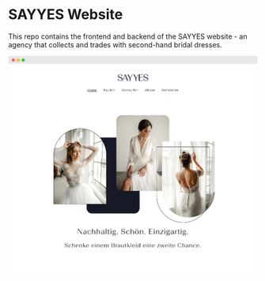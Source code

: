 # SAYYES Website

This repo contains the frontend and backend of the SAYYES website - an agency that collects and trades with second-hand bridal dresses.

<img src="./frontend/public/readme/preview.png" width="600" />